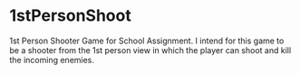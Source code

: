 1stPersonShoot
==============

1st Person Shooter Game for School Assignment. I intend for this game to be a shooter from the 1st person view in which the player can shoot and kill the incoming enemies.

